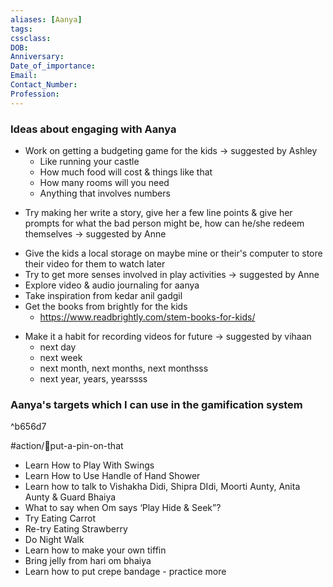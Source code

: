 ```yaml
---
aliases: [Aanya]
tags:
cssclass:
DOB:
Anniversary:
Date_of_importance:
Email:
Contact_Number:
Profession:
---
```


### Ideas about engaging with Aanya
- Work on getting a budgeting game for the kids → suggested by Ashley  
    * Like running your castle  
    * How much food will cost & things like that  
    * How many rooms will you need  
    * Anything that involves numbers
* Try making her write a story, give her a few line points & give her prompts for what the bad person might be, how can he/she redeem themselves → suggested by Anne  
- Give the kids a local storage on maybe mine or their's computer to store their video for them to watch later  
- Try to get more senses involved in play activities → suggested by Anne  
- Explore video & audio journaling for aanya
- Take inspiration from kedar anil gadgil
- Get the books from brightly for the kids  
    * https://www.readbrightly.com/stem-books-for-kids/
* Make it a habit for recording videos for future → suggested by vihaan  
    * next day  
    * next week  
    * next month, next months, next monthsss  
    * next year, years, yearssss



### Aanya's targets which I can use in the gamification system 

^b656d7

#action/📌put-a-pin-on-that   
- Learn How to Play With Swings
-   Learn How to Use Handle of Hand Shower
-   Learn how to talk to Vishakha Didi, Shipra DIdi, Moorti Aunty, Anita Aunty & Guard Bhaiya
-   What to say when Om says ‘Play Hide & Seek”?
-   Try Eating Carrot
-   Re-try Eating Strawberry
-   Do Night Walk
-   Learn how to make your own tiffin
-   Bring jelly from hari om bhaiya
-   Learn how to put crepe bandage - practice more


